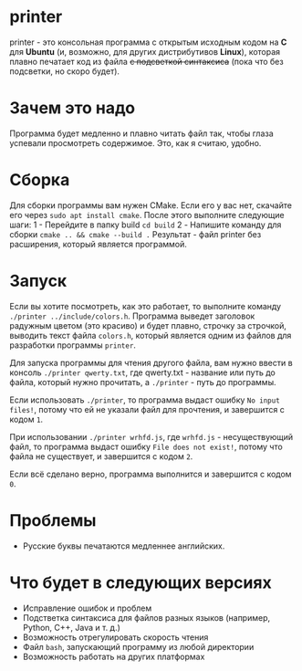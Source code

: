 # printer
printer - это консольная программа с открытым исходным кодом на **C** для **Ubuntu** (и, возможно, для других дистрибутивов **Linux**), которая плавно печатает код из файла ~~с подсветкой синтаксиса~~ (пока что без подсветки, но скоро будет).

# Зачем это надо
Программа будет медленно и плавно читать файл так, чтобы глаза успевали просмотреть содержимое. Это, как я считаю, удобно.

# Сборка
Для сборки программы вам нужен CMake. Если его у вас нет, скачайте его через `sudo apt install cmake`. После этого выполните следующие шаги:
1 - Перейдите в папку build `cd build`
2 - Напишите команду для сборки `cmake .. && cmake --build .`
Результат - файл printer без расширения, который является программой.

# Запуск
Если вы хотите посмотреть, как это работает, то выполните команду `./printer ../include/colors.h`. Программа выведет заголовок радужным цветом (это красиво) и будет плавно, строчку за строчкой, выводить текст файла `colors.h`, который является одним из файлов для разработки программы `printer`.

Для запуска программы для чтения другого файла, вам нужно ввести в консоль `./printer qwerty.txt`, где qwerty.txt - название или путь до файла, который нужно прочитать, а `./printer` - путь до программы.

Если использовать `./printer`, то программа выдаст ошибку `No input files!`, потому что ей не указали файл для прочтения, и завершится с кодом `1`.

При использовании `./printer wrhfd.js`, где `wrhfd.js` - несуществующий файл, то программа выдаст ошибку `File does not exist!`, потому что файла не существует, и завершится с кодом `2`.

Если всё сделано верно, программа выполнится и завершится с кодом `0`.

# Проблемы
- Русские буквы печатаются медленнее английских.

# Что будет в следующих версиях
- Исправление ошибок и проблем
- Подстветка синтаксиса для файлов разных языков (например, Python, C++, Java и т. д.)
- Возможность отрегулировать скорость чтения
- Файл `bash`, запускающий программу из любой директории
- Возможность работать на других платформах
